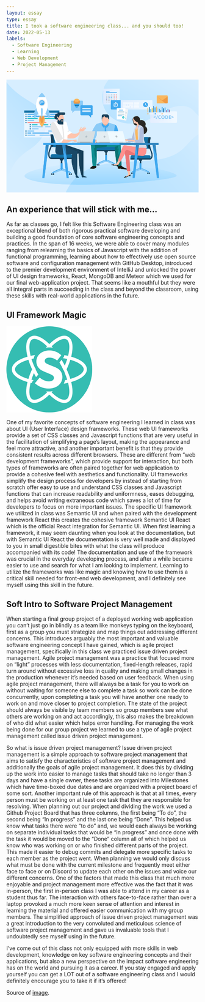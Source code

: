 ```yaml
---
layout: essay
type: essay
title: I took a software engineering class... and you should too!
date: 2022-05-13
labels:
  - Software Engineering
  - Learning
  - Web Development
  - Project Management
---
```


<img class="ui medium right floated rounded image" src="/images/software-development.png">

<h2> An experience that will stick with me... </h2>

  As far as classes go, I felt like this Software Engineering class was an exceptional blend of both rigorous practical software developing and building a good foundation of core software engineering concepts and practices. In the span of 16 weeks, we were able to cover many modules ranging from relearning the basics of Javascript with the addition of functional programming, learning about how to effectively use open source software and configuration management with GitHub Desktop, introduced to the premier development environment of IntelliJ and unlocked the power of UI design frameworks, React, MongoDB and Meteor which we used for our final web-application project. That seems like a mouthful but they were all integral parts in succeeding in the class and beyond the classroom, using these skills with real-world applications in the future. 


<h2> UI Framework Magic </h2>

<img class="ui medium left floated rounded image" src="/images/semanticReact.png">

  One of my favorite concepts of software engineering I learned in class was about UI (User Interface) design frameworks. These web UI frameworks provide a set of CSS classes and Javascript functions that are very useful in the facilitation of simplifying a page’s layout, making the appearance and feel more attractive, and another important benefit is that they provide consistent results across different browsers. These are different from “web development frameworks”, which provide support for interaction, but both types of frameworks are often paired together for web application to provide a cohesive feel with aesthetics and functionality. UI frameworks simplify the design process for developers by instead of starting from scratch offer easy to use and understand CSS classes and Javascript functions that can increase readability and uniformness, eases debugging, and helps avoid writing extraneous code which saves a lot of time for developers to focus on more important issues. The specific UI framework we utilized in class was Semantic UI and when paired with the development framework React this creates the cohesive framework Semantic UI React which is the official React integration for Semantic UI. When first learning a framework, it may seem daunting when you look at the documentation, but with Semantic UI React the documentation is very well made and displayed to you in small digestible bites with what the class will produce accompanied with its code! The documentation and use of the framework was crucial in the everyday developing process, and after a while became easier to use and search for what I am looking to implement. Learning to utilize the frameworks was like magic and knowing how to use them is a critical skill needed for front-end web development, and I definitely see myself using this skill in the future.  

<h2> Soft Intro to Software Project Management </h2>

  When starting a final group project of a deployed working web application you can’t just go in blindly as a team like monkeys typing on the keyboard, first as a group you must strategize and map things out addressing different concerns. This introduces arguably the most important and valuable software engineering concept I have gained, which is agile project management, specifically in this class we practiced issue driven project management. Agile project management was a practice that focused more on “light” processes with less documentation, fixed-length releases, rapid turn around without excessive loss in quality and making small changes in the production whenever it’s needed based on user feedback. When using agile project management, there will always be a task for you to work on without waiting for someone else to complete a task so work can be done concurrently, upon completing a task you will have another one ready to work on and move closer to project completion. The state of the project should always be visible by team members so group members see what others are working on and act accordingly, this also makes the breakdown of who did what easier which helps error handling. For managing the work being done for our group project we learned to use a type of agile project management called issue driven project management. 
  

  So what is issue driven project management? Issue driven project management is a simple approach to software project management that aims to satisfy the characteristics of software project management and additionally the goals of agile project management. It does this by dividing up the work into easier to manage tasks that should take no longer than 3 days and have a single owner, these tasks are organized into Milestones which have time-boxed due dates and are organized with a project board of some sort. Another important rule of this approach is that at all times, every person must be working on at least one task that they are responsible for resolving. When planning out our project and dividing the work we used a Github Project Board that has three columns, the first being “To do”, the second being “In progress” and the last one being “Done”. This helped us know what tasks there were “to do” and, we would each always be working on separate individual tasks that would be “in progress” and once done with the task it would be moved to the “Done” column all of which helped us know who was working on or who finished different parts of the project. This made it easier to debug commits and delegate more specific tasks to each member as the project went. When planning we would only discuss what must be done with the current milestone and frequently meet either face to face or on Discord to update each other on the issues and voice our different concerns. One of the factors that made this class that much more enjoyable and project management more effective was the fact that it was in-person, the first in-person class I was able to attend in my career as a student thus far. The interaction with others face-to-face rather than over a laptop provoked a much more keen sense of attention and interest in learning the material and offered easier communication with my group members. The simplified approach of issue driven project management was a great introduction to the very convoluted and meticulous science of software project management and gave us invaluable tools that I undoubtedly see myself using in the future. 
  
  I’ve come out of this class not only equipped with more skills in web development, knowledge on key software engineering concepts and their applications, but also a new perspective on the impact software engineering has on the world and pursuing it as a career. If you stay engaged and apply yourself you can get a LOT out of a software engineering class and I would definitely encourage you to take it if it’s offered!

Source of [image]("https://www.google.com/search?q=software+development+team&sxsrf=ALiCzsZNXtnhPEJR2XBjwtLB_8qfvnzzfg:1652475295466&source=lnms&tbm=isch&sa=X&ved=2ahUKEwiGy_GXrt33AhVeIDQIHTxkDiQQ_AUoAXoECAEQAw&biw=1440&bih=709&dpr=2#imgrc=y-ORipxGVm6RQM").
